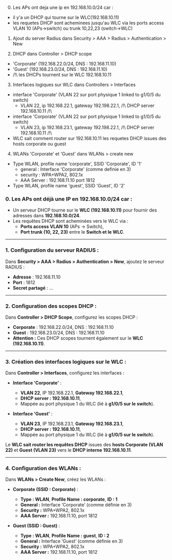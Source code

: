 0. Les APs ont deja une ip en 192.168.10.0/24 car :
  - il y'a un DHCP qui tourne sur le WLC(192.168.10.11)
  - les requetes DHCP sont acheminees jusqu'au WLC via les ports access VLAN 10 (APs->switch) ou trunk 10,22,23 (switch->WLC)

1. Ajout du server Radius dans Security > AAA > Radius > Authentication > New

2. DHCP dans Controller > DHCP scope
  - 'Corporate' (192.168.22.0/24, DNS : 192.168.11.10)
  - 'Guest' (192.168.23.0/24, DNS : 192.168.11.10)
  - /!\ les DHCPs tournent sur le WLC 192.168.10.11

3. Interfaces logiques sur WLC dans Controllers > Interfaces
  - interface 'Corporate' (VLAN 22 sur port physique 1 linked to g1/0/5 du switch)
    - VLAN 22, ip 192.168.22.1, gateway 192.198.22.1, /!\ DHCP server 192.168.10.11 /!\
  - interface 'Corporate' (VLAN 22 sur port physique 1 linked to g1/0/5 du switch)
    - VLAN 23, ip 192.168.23.1, gateway 192.198.22.1, /!\ DHCP server 192.168.10.11 /!\
  - WLC sait comment router sur 192.168.10.11 les requetes DHCP issues des hosts corporate ou guest 

4. WLANs 'Corporate' et 'Guest' dans WLANs > create new
  - Type WLAN, profile name 'corporate', SSID 'Corporate', ID '1'
    - general : Interface 'Corporate' (comme definie en 3)
    - security : WPA+WPA2, 802.1x
    - AAA Server : 192.168.11.10 port 1812
  - Type WLAN, profile name 'guest', SSID 'Guest', ID '2'

### 0. Les APs ont déjà une IP en 192.168.10.0/24 car :
  - Un serveur DHCP tourne sur le **WLC (192.168.10.11)** pour fournir des adresses dans **192.168.10.0/24**.  
  - Les requêtes DHCP sont acheminées vers le WLC via :  
    - **Ports access VLAN 10** (APs → Switch),  
    - **Port trunk (10, 22, 23)** entre le **Switch et le WLC**.

---

### 1. Configuration du serveur RADIUS :
Dans **Security > AAA > Radius > Authentication > New**, ajoutez le serveur RADIUS :  
  - **Adresse** : 192.168.11.10  
  - **Port** : 1812  
  - **Secret partagé** : …  

---

### 2. Configuration des scopes DHCP :
Dans **Controller > DHCP Scope**, configurez les scopes DHCP :  
  - **Corporate** : 192.168.22.0/24, DNS : 192.168.11.10  
  - **Guest** : 192.168.23.0/24, DNS : 192.168.11.10  
  - **Attention :** Ces DHCP scopes tournent également sur le **WLC (192.168.10.11)**.

---

### 3. Création des interfaces logiques sur le WLC :
Dans **Controller > Interfaces**, configurez les interfaces :  

  - **Interface 'Corporate'** :  
    - **VLAN 22**, IP 192.168.22.1, **Gateway 192.168.22.1**,  
    - **DHCP server : 192.168.10.11**,  
    - Mappée au port physique 1 du WLC (lié à **g1/0/5 sur le switch**).  

  - **Interface 'Guest'** :  
    - **VLAN 23**, IP 192.168.23.1, **Gateway 192.168.23.1**,  
    - **DHCP server : 192.168.10.11**,  
    - Mappée au port physique 1 du WLC (lié à **g1/0/5 sur le switch**).  

Le **WLC sait router les requêtes DHCP** issues des **hosts Corporate (VLAN 22)** et **Guest (VLAN 23)** vers le **DHCP interne 192.168.10.11**.

---

### 4. Configuration des WLANs :  
Dans **WLANs > Create New**, créez les WLANs :

  - **Corporate (SSID : Corporate)** :  
    - **Type : WLAN**, **Profile Name : corporate**, **ID : 1**  
    - **General :** Interface ‘Corporate’ (comme définie en 3)  
    - **Security :** WPA+WPA2, 802.1x  
    - **AAA Server :** 192.168.11.10, port 1812  

  - **Guest (SSID : Guest)** :  
    - **Type : WLAN**, **Profile Name : guest**, **ID : 2**  
    - **General :** Interface ‘Guest’ (comme définie en 3)  
    - **Security :** WPA+WPA2, 802.1x  
    - **AAA Server :** 192.168.11.10, port 1812  

